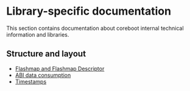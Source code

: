 # Library-specific documentation

This section contains documentation about coreboot internal technical
information and libraries.

## Structure and layout
- [Flashmap and Flashmap Descriptor](flashmap.md)
- [ABI data consumption](abi-data-consumption.md)
- [Timestamps](timestamp.md)
